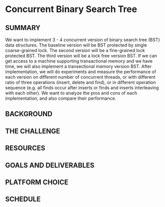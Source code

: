 # Concurrent Binary Search Tree

## SUMMARY
We want to implement 3 - 4 concurrent version of binary search tree (BST) data structures. The baseline version will be BST protected by single coarse-grained lock. The second version will be a fine-grained lock protected BST. The third version will be a lock free version BST. If we can get access to a machine supporting transactional memory and we have time, we will also implement a transectional memory version BST.
After implementation, we will do experiments and measure the performance of each version on different number of concurrent threads, or with different ratio of three operations (insert, delete and find), or in different operation sequence (e.g. all finds occur after inserts or finds and inserts interleaving with each other). We want to analyze the pros and cons of each implementation, and also compare their performance.

## BACKGROUND

## THE CHALLENGE

## RESOURCES

## GOALS AND DELIVERABLES

## PLATFORM CHOICE

## SCHEDULE
